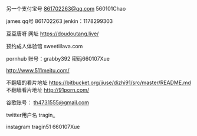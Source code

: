 另一个支付宝号
861702263@qq.com
560101Chao

james qq号
861702263 
jenkin：1178299303

豆豆唐呀 网址
https://doudoutang.live/

预约成人体验馆
sweetiilava.com

pornhub
账号：grabby392
密码660107Xue

http://www.511meitu.com/

不翻墙的看片地址
https://bitbucket.org/jiuse/dizhi91/src/master/README.md
不翻墙看片地址
http://91porn.com/

谷歌账号：
th4731555@gmail.com

twitter用户名
tragin_

instagram
tragin51
660107Xue
